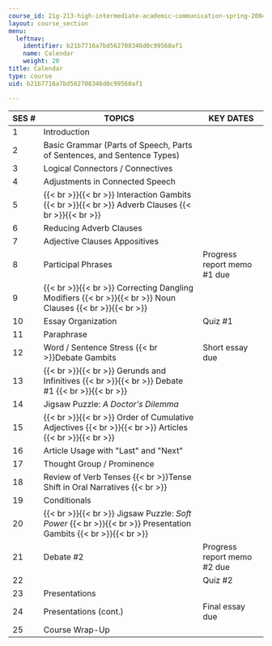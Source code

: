 ```yaml
---
course_id: 21g-213-high-intermediate-academic-communication-spring-2004
layout: course_section
menu:
  leftnav:
    identifier: b21b7716a7bd562708346d0c99560af1
    name: Calendar
    weight: 20
title: Calendar
type: course
uid: b21b7716a7bd562708346d0c99560af1

---
```


| SES # | TOPICS | KEY DATES |
| --- | --- | --- |
| 1 | Introduction |  |
| 2 | Basic Grammar (Parts of Speech, Parts of Sentences, and Sentence Types) |  |
| 3 | Logical Connectors / Connectives |  |
| 4 | Adjustments in Connected Speech |  |
| 5 |  {{< br >}}{{< br >}} Interaction Gambits {{< br >}}{{< br >}} Adverb Clauses {{< br >}}{{< br >}}  |  |
| 6 | Reducing Adverb Clauses |  |
| 7 | Adjective Clauses Appositives |  |
| 8 | Participal Phrases | Progress report memo #1 due |
| 9 |  {{< br >}}{{< br >}} Correcting Dangling Modifiers {{< br >}}{{< br >}} Noun Clauses {{< br >}}{{< br >}}  |  |
| 10 | Essay Organization | Quiz #1 |
| 11 | Paraphrase |  |
| 12 | Word / Sentence Stress  {{< br >}}Debate Gambits | Short essay due |
| 13 |  {{< br >}}{{< br >}} Gerunds and Infinitives {{< br >}}{{< br >}} Debate #1 {{< br >}}{{< br >}}  |  |
| 14 | Jigsaw Puzzle: _A Doctor's Dilemma_ |  |
| 15 |  {{< br >}}{{< br >}} Order of Cumulative Adjectives {{< br >}}{{< br >}} Articles {{< br >}}{{< br >}}  |  |
| 16 | Article Usage with "Last" and "Next" |  |
| 17 | Thought Group / Prominence |  |
| 18 | Review of Verb Tenses  {{< br >}}Tense Shift in Oral Narratives  {{< br >}} |  |
| 19 | Conditionals |  |
| 20 |  {{< br >}}{{< br >}} Jigsaw Puzzle: _Soft Power_ {{< br >}}{{< br >}} Presentation Gambits {{< br >}}{{< br >}}  |  |
| 21 | Debate #2 | Progress report memo #2 due |
| 22 |  | Quiz #2 |
| 23 | Presentations |  |
| 24 | Presentations (cont.) | Final essay due |
| 25 | Course Wrap-Up |